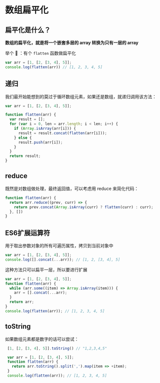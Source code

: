 # 数组扁平化
## 扁平化是什么？

**数组的扁平化，就是将一个嵌套多层的 array 转换为只有一层的 array**

举个 🌰 ：有个 `flatten` 函数做扁平化

```js
var arr = [1, [2, [3, 4], 5]];
console.log(flatten(arr)) // [1, 2, 3, 4, 5]
```

## 递归

我们最开始能想到的莫过于循环数组元素，如果还是数组，就递归调用该方法：

```js
var arr = [1, [2, [3, 4], 5]];

function flatten(arr) {
  var result = [];
  for (var i = 0, len = arr.length; i < len; i++) {
    if (Array.isArray(arr[i])) {
      result = result.concat(flatten(arr[i]));
    } else {
      result.push(arr[i]);
    }
  }
  return result;
}
```

## reduce

既然是对数组做处理，最终返回值，可以考虑用 reduce 来简化代码：

```js
function flatten(arr) {
  return arr.reduce((prev, curr) => {
    return prev.concat(Array.isArray(curr) ? flatten(curr) : curr);
  }, [])
}
```

## ES6扩展运算符

用于取出参数对象的所有可遍历属性，拷贝到当前对象中

```js
var arr = [1, [2, [3, 4], 5]];
console.log([].concat(...arr)); // [1, 2, [3, 4], 5]
```

这种方法只可以扁平一层，所以要进行扩展

```js
var arr = [1, [2, [3, 4], 5]];
function flatten(arr) {
  while (arr.some((item) => Array.isArray(item))) {
    arr = [].concat(...arr);
  }
  return arr;
}
console.log(flatten(arr)); // [1, 2, 3, 4, 5]
```

## toString

如果数组元素都是数字的话可以尝试：

```js
 [1, [2, [3, 4], 5]].toString() // "1,2,3,4,5"

 var arr = [1, [2, [3, 4], 5]];
 function flatten(arr) {
   return arr.toString().split(',').map(item => +item);
 }
 console.log(flatten(arr)); // [1, 2, 3, 4, 5]
```

